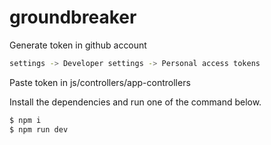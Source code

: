 # groundbreaker

Generate token in github account

```sh
settings -> Developer settings -> Personal access tokens
```

Paste token in js/controllers/app-controllers

Install the dependencies and run one of the command below.

```sh
$ npm i
$ npm run dev
```

